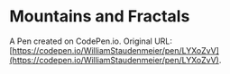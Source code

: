 # Mountains and Fractals

A Pen created on CodePen.io. Original URL: [https://codepen.io/WilliamStaudenmeier/pen/LYXoZvV](https://codepen.io/WilliamStaudenmeier/pen/LYXoZvV).


